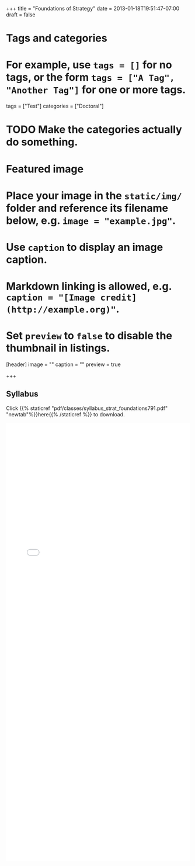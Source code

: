 +++
title = "Foundations of Strategy"
date = 2013-01-18T19:51:47-07:00
draft = false

# Tags and categories
# For example, use `tags = []` for no tags, or the form `tags = ["A Tag", "Another Tag"]` for one or more tags.
tags = ["Test"]
categories = ["Doctoral"]

# TODO Make the categories actually do something.

# Featured image
# Place your image in the `static/img/` folder and reference its filename below, e.g. `image = "example.jpg"`.
# Use `caption` to display an image caption.
#   Markdown linking is allowed, e.g. `caption = "[Image credit](http://example.org)"`.
# Set `preview` to `false` to disable the thumbnail in listings.
[header]
image = ""
caption = ""
preview = true

+++

## Syllabus

Click {{% staticref "pdf/classes/syllabus_strat_foundations791.pdf" "newtab"%}}here{{% /staticref %}} to download.

<embed src="/pdf/classes/syllabus_strat_foundations791.pdf" type="application/pdf" width="100%" height="1200px">
